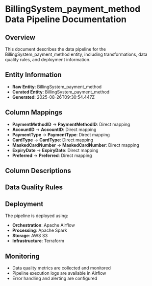 # BillingSystem_payment_method Data Pipeline Documentation

## Overview
This document describes the data pipeline for the BillingSystem_payment_method entity, including transformations, data quality rules, and deployment information.

## Entity Information
- **Raw Entity**: BillingSystem_payment_method
- **Curated Entity**: BillingSystem_payment_method
- **Generated**: 2025-08-26T09:30:54.447Z

## Column Mappings
- **PaymentMethodID** → **PaymentMethodID**: Direct mapping
- **AccountID** → **AccountID**: Direct mapping
- **PaymentType** → **PaymentType**: Direct mapping
- **CardType** → **CardType**: Direct mapping
- **MaskedCardNumber** → **MaskedCardNumber**: Direct mapping
- **ExpiryDate** → **ExpiryDate**: Direct mapping
- **Preferred** → **Preferred**: Direct mapping

## Column Descriptions


## Data Quality Rules


## Deployment
The pipeline is deployed using:
- **Orchestration**: Apache Airflow
- **Processing**: Apache Spark
- **Storage**: AWS S3
- **Infrastructure**: Terraform

## Monitoring
- Data quality metrics are collected and monitored
- Pipeline execution logs are available in Airflow
- Error handling and alerting are configured